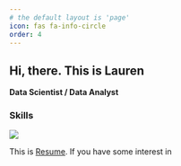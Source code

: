 ```yaml
---
# the default layout is 'page'
icon: fas fa-info-circle
order: 4
---
```


## Hi, there. This is Lauren
**Data Scientist / Data Analyst**

### Skills
<img src="https://img.shields.io/badge/Python-3766AB?style=flat-square&logo=Python&logoColor=white"/>

This is [Resume](https://github.com/user-attachments/files/16760501/New_Resume.docx.pdf). If you have some interest in 
